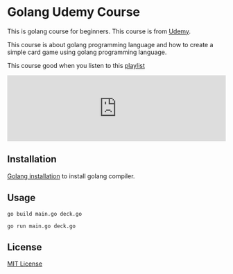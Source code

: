 # Golang Udemy Course

This is golang course for beginners. This course is from [Udemy](https://www.udemy.com/course/learn-how-to-code/).

This course is about golang programming language and how to create a simple card game using golang programming language.

This course good when you listen to this [playlist](https://open.spotify.com/playlist/37i9dQZF1DXdl6IPOySdX4?si=2a61a020af764bd0)

<div style="left: 0; width: 100%; height: 152px; position: relative;"><iframe src="https://open.spotify.com/embed/track/7mykoq6R3BArsSpNDjFQTm?utm_source=oembed" style="top: 0; left: 0; width: 100%; height: 100%; position: absolute; border: 0;" allowfullscreen allow="clipboard-write; encrypted-media; fullscreen; picture-in-picture;"></iframe></div>

## Installation

[Golang installation](https://go.dev/dl/) to install golang compiler.

## Usage

```
go build main.go deck.go
```

```
go run main.go deck.go
```

## License

[MIT License](https://github.com/rizkyhaksono/go-udemy/blob/main/LICENSE)
